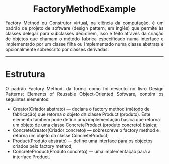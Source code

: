<h1 align="center">FactoryMethodExample</h1>

<p align="justify">
Factory Method ou Construtor virtual, na ciência da computação, é um padrão de projeto de software (design pattern, em inglês) que permite às classes delegar para subclasses decidirem, isso é feito através da criação de objetos que chamam o método fabrica especificado numa interface e implementado por um classe filha ou implementado numa classe abstrata e opcionalmente sobrescrito por classes derivadas.</p>

<hr>

<h1 align="left">Estrutura</h1>

<p align="justify">
O padrão Factory Method, da forma como foi descrito no livro Design Patterns: Elements of Reusable Object-Oriented Software, contém os seguintes elementos:
</p>

<ul>
<li>Creator(Criador abstrato) — declara o factory method (método de fabricação) que retorna o objeto da classe Product (produto). Este elemento também pode definir uma implementação básica que retorna um objeto de uma classe ConcreteProduct (produto concreto) básica;</li>
<li>ConcreteCreator(Criador concreto) — sobrescreve o factory method e retorna um objeto da classe ConcreteProduct;</i>
<li>Product(Produto abstrato) — define uma interface para os objectos criados pelo factory method;</li>
  <li>ConcreteProduct(Produto concreto) — uma implementação para a interface Product.</li>
</ul>

